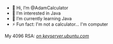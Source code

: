 - 👋 Hi, I’m @AdamCalculator
- 👀 I’m interested in Java
- 🌱 I’m currently learning Java
- ⚡ Fun fact: I'm not a calculator... I'm computer

My 4096 RSA: [*on keyserver.ubuntu.com*](http://keyserver.ubuntu.com:11371/pks/lookup?search=87DF6DBE8E6D5208FC0D6C131387E76591DA6F4B&fingerprint=on&op=index)
